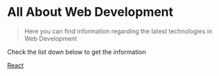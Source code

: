 # All About Web Development

>Here you can find information regarding the latest technologies in Web Development

Check the list down below to get the information

[React](React/index.md)